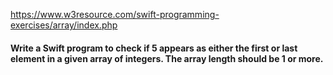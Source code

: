 https://www.w3resource.com/swift-programming-exercises/array/index.php

#### Write a Swift program to check if 5 appears as either the first or last element in a given array of integers. The array length should be 1 or more.
